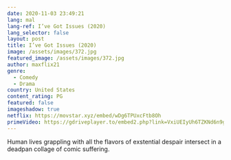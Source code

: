 ```yaml
---
date: 2020-11-03 23:49:21
lang: mal
lang-ref: I’ve Got Issues (2020)
lang_selector: false
layout: post
title: I’ve Got Issues (2020)
image: /assets/images/372.jpg
featured_image: /assets/images/372.jpg
author: maxflix21
genre:
  - Comedy
  - Drama
country: United States
content_rating: PG
featured: false
imageshadow: true
netflix: https://movstar.xyz/embed/wDg6TPUxcFtb8Oh
primeVideo: https://gdriveplayer.to/embed2.php?link=VxiUEIyUh6TZKNd6n9gxqQTY%252BII9dKwd7g9U7b6vdpz2u8CNByZA39TOdJ24S2w6nD3I6R3wqCfTY1O3QpyyFfdcgj%252Fm4uqICsvnjBEIHSKg2OUkBDTEgHMKP2MTEpF991GiM6uUEr%252BTMXiuVVvTfksLlzrQt5eZEH%252FHVIZHP3go4GAur69OXD2ULMiNbFx5g%253D
---
```

Human lives grappling with all the flavors of exstential despair intersect in a deadpan collage of comic suffering.